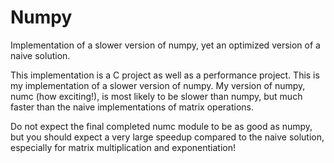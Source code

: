 # Numpy
Implementation of a slower version of numpy, yet an optimized version of a naive solution.

This implementation is a C project as well as a performance project. This is my implementation of a slower version of numpy. My version of numpy, numc (how exciting!), is most likely to be slower than numpy, but much faster than the naive implementations of matrix operations.

Do not expect the final completed numc module to be as good as numpy, but you should expect a very large speedup compared to the naive solution, especially for matrix multiplication and exponentiation!
